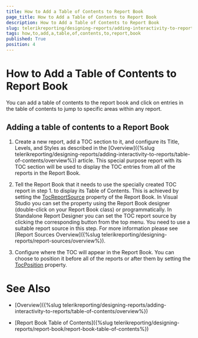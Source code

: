 ```yaml
---
title: How to Add a Table of Contents to Report Book
page_title: How to Add a Table of Contents to Report Book 
description: How to Add a Table of Contents to Report Book
slug: telerikreporting/designing-reports/adding-interactivity-to-reports/table-of-contents/how-to-add-a-table-of-contents-to-report-book
tags: how,to,add,a,table,of,contents,to,report,book
published: True
position: 4
---
```


# How to Add a Table of Contents to Report Book

You can add a table of contents to the report book and click on entries in the table of contents to jump to specific areas within any report.       

## Adding a table of contents to a Report Book

1. Create a new report, add a TOC section to it, and configure its Title, Levels, and Styles as described in the [Overview]({%slug telerikreporting/designing-reports/adding-interactivity-to-reports/table-of-contents/overview%}) article. This special purpose report with its TOC section will be used to display the TOC entries from all of the reports in the Report Book.             

1. Tell the Report Book that it needs to use the specially created TOC report in step 1. to display its Table of Contents. This is achieved by setting the  [TocReportSource](/reporting/api/Telerik.Reporting.ReportBook#Telerik_Reporting_ReportBook_TocReportSource) property of the Report Book. In Visual Studio you can set the property using the Report Book designer (double-click on your Report Book class) or programmatically. In Standalone Report Designer you can set the TOC report source by clicking the corresponding button from the top menu. You need to use a suitable report source in this step. For more information please see [Report Sources Overview]({%slug telerikreporting/designing-reports/report-sources/overview%}).             

1. Configure where the TOC will appear in the Report Book. You can choose to position it before all of the reports or after them by setting the [TocPosition](/reporting/api/Telerik.Reporting.ReportBook#Telerik_Reporting_ReportBook_TocPosition) property.             

# See Also

 * [Overview]({%slug telerikreporting/designing-reports/adding-interactivity-to-reports/table-of-contents/overview%})

 * [Report Book Table of Contents]({%slug telerikreporting/designing-reports/report-book/report-book-table-of-contents%})
